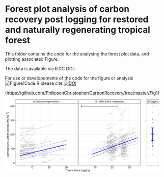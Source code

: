 # Forest plot analysis of carbon recovery post logging for restored and naturally regenerating tropical forest

This folder contains the code for the analysing the forest plot data, and plotting associated Figure.

The data is available via EIDC DOI:

For use or developements of the code for the figure or analysis 
![Figure1Code.R](https://raw.githubusercontent.com/PhilipsonChristopher/CarbonRecovery/master/Fig1/Figure1Code.R) please cite [![DOI](https://zenodo.org/badge/266838510.svg)](https://zenodo.org/badge/latestdoi/266838510)

(https://github.com/PhilipsonChristopher/CarbonRecovery/tree/master/Fig1)
![Fig 1](https://raw.githubusercontent.com/PhilipsonChristopher/CarbonRecovery/master/Fig1/Fig1.tiff)


